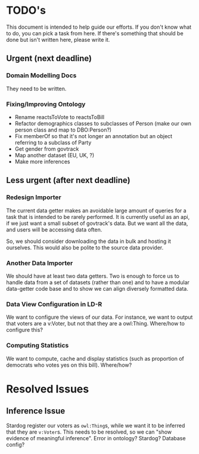 # TODO's

This document is intended to help guide our efforts.
If you don't know what to do, you can pick a task from here.
If there's something that should be done but isn't written here, please write it.

## Urgent (next deadline)

### Domain Modelling Docs

They need to be written.

### Fixing/Improving Ontology
- Rename reactsToVote to reactsToBill
- Refactor demographics classes to subclasses of Person (make our own person class and map to DBO:Person?)
- Fix memberOf <Party> so that it's not longer an annotation but an object referring to a subclass of Party
- Get gender from govtrack
- Map another dataset (EU, UK, ?)
- Make more inferences

## Less urgent (after next deadline)

### Redesign Importer

The current data getter makes an avoidable large amount of queries for a task that is intended to be rarely performed. 
It is currently useful as an api, if we just want a small subset of govtrack's data. 
But we want all the data, and users will be accessing data often. 

So, we should consider downloading the data in bulk and hosting it ourselves. 
This would also be polite to the source data provider. 

### Another Data Importer

We should have at least two data getters. Two is enough to force us to handle data from a set of datasets (rather than one) and to have a modular data-getter code base and to show we can align diversely formatted data.

### Data View Configuration in LD-R

We want to configure the views of our data.
For instance, we want to output that voters are a v:Voter,
but not that they are a owl:Thing. Where/how to configure this?

### Computing Statistics

We want to compute, cache and display statistics (such as proportion of democrats who votes yes on this bill). Where/how?

# Resolved Issues

## Inference Issue
Stardog register our voters as `owl:Thing`s, while we want it to be inferred that they are `v:Voter`s. This needs to be resolved, so we can "show evidence of meaningful inference". Error in ontology? Stardog? Database config?
